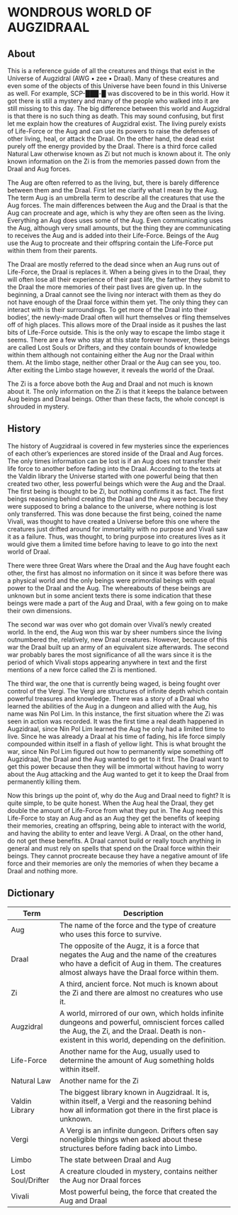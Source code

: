 # WONDROUS WORLD OF AUGZIDRAAL
## About
<p>
	This is a reference guide of all the creatures and things that exist in the Universe of Augzidral (AWG ▪ zee ▪ Draal). Many of these creatures and even some of the objects of this Universe have been found in this Universe as well. For example, SCP-███-█ was discovered to be in this world. How it got there is still a mystery and many of the people who walked into it are still missing to this day. The big difference between this world and Augzidral is that there is no such thing as death. This may sound confusing, but first let me explain how the creatures of Augzidral exist. The living purely exists of Life-Force or the Aug and can use its powers to raise the defenses of other living, heal, or attack the Draal. On the other hand, the dead exist purely off the energy provided by the Draal. There is a third force called Natural Law otherwise known as Zi but not much is known about it. The only known information on the Zi is from the memories passed down from the Draal and Aug forces.
</p>
<p>
	The Aug are often referred to as the living, but, there is barely difference between them and the Draal. First let me clarify what I mean by the Aug. The term Aug is an umbrella term to describe all the creatures that use the Aug forces. The main differences between the Aug and the Draal is that the Aug can procreate and age, which is why they are often seen as the living. Everything an Aug does uses some of the Aug. Even communicating uses the Aug, although very small amounts, but the thing they are communicating to receives the Aug and is added into their Life-Force. Beings of the Aug use the Aug to procreate and their offspring contain the Life-Force put within them from their parents.
</p>
<p>
	The Draal are mostly referred to the dead since when an Aug runs out of Life-Force, the Draal is replaces it. When a being gives in to the Draal, they will often lose all their experience of their past life, the farther they submit to the Draal the more memories of their past lives are given up. In the beginning, a Draal cannot see the living nor interact with them as they do not have enough of the Draal force within them yet. The only thing they can interact with is their surroundings. To get more of the Draal into their bodies’, the newly-made Draal often will hurt themselves or fling themselves off of high places. This allows more of the Draal inside as it pushes the last bits of Life-Force outside. This is the only way to escape the limbo stage it seems. There are a few who stay at this state forever however, these beings are called Lost Souls or Drifters, and they contain bounds of knowledge within them although not containing either the Aug nor the Draal within them. At the limbo stage, neither other Draal or the Aug can see you, too. After exiting the Limbo stage however, it reveals the world of the Draal.
</p>
<p>
	The Zi is a force above both the Aug and Draal and not much is known about it. The only information on the Zi is that it keeps the balance between Aug beings and Draal beings. Other than these facts, the whole concept is shrouded in mystery.
</p>

## History
<p>
	The history of Augzidraal is covered in few mysteries since the experiences of each other’s experiences are stored inside of the Draal and Aug forces. The only times information can be lost is if an Aug does not transfer their life force to another before fading into the Draal. According to the texts at the Valdin library the Universe started with one powerful being that then created two other, less powerful beings which were the Aug and the Draal. The first being is thought to be Zi, but nothing confirms it as fact. The first beings reasoning behind creating the Draal and the Aug were because they were supposed to bring a balance to the universe, where nothing is lost only transferred. This was done because the first being, coined the name Vivali, was thought to have created a Universe before this one where the creatures just drifted around for immortality with no purpose and Vivali saw it as a failure. Thus, was thought, to bring purpose into creatures lives as it would give them a limited time before having to leave to go into the next world of Draal.
</p>
<p>
	There were three Great Wars where the Draal and the Aug have fought each other, the first has almost no information on it since it was before there was a physical world and the only beings were primordial beings with equal power to the Draal and the Aug. The whereabouts of these beings are unknown but in some ancient texts there is some indication that these beings were made a part of the Aug and Draal, with a few going on to make their own dimensions. 
</p>
<p>
	The second war was over who got domain over Vivali’s newly created world. In the end, the Aug won this war by sheer numbers since the living outnumbered the, relatively, new Draal creatures. However, because of this war the Draal built up an army of an equivalent size afterwards. The second war probably bares the most significance of all the wars since it is the period of which Vivali stops appearing anywhere in text and the first mentions of a new force called the Zi is mentioned.
</p>
<p>
	The third war, the one that is currently being waged, is being fought over control of the Vergi. The Vergi are structures of infinite depth which contain powerful treasures and knowledge. There was a story of a Draal who learned the abilities of the Aug in a dungeon and allied with the Aug, his name was Nin Pol Lim. In this instance, the first situation where the Zi was seen in action was recorded. It was the first time a real death happened in Augzidraal, since Nin Pol Lim learned the Aug he only had a limited time to live. Since he was already a Draal at his time of fading, his life force simply compounded within itself in a flash of yellow light. This is what brought the war, since Nin Pol Lim figured out how to permanently wipe something off Augzidraal, the Draal and the Aug wanted to get to it first. The Draal want to get this power because then they will be immortal without having to worry about the Aug attacking and the Aug wanted to get it to keep the Draal from permanently killing them.
</p>
<p>
	Now this brings up the point of, why do the Aug and Draal need to fight? It is quite simple, to be quite honest. When the Aug heal the Draal, they get double the amount of Life-Force from what they put in. The Aug need this Life-Force to stay an Aug and as an Aug they get the benefits of keeping their memories, creating an offspring, being able to interact with the world, and having the ability to enter and leave Vergi. A Draal, on the other hand, do not get these benefits. A Draal cannot build or really touch anything in general and must rely on spells that spend on the Draal force within their beings. They cannot procreate because they have a negative amount of life force and their memories are only the memories of when they became a Draal and nothing more.
</p>

## Dictionary
Term | Description
--- | --- |
Aug | The name of the force and the type of creature who uses this force to survive.
Draal | The opposite of the Augz, it is a force that negates the Aug and the name of the creatures who have a deficit of Aug in them. The creatures almost always have the Draal force within them.
Zi | A third, ancient force. Not much is known about the Zi and there are almost no creatures who use it.
Augzidral | A world, mirrored of our own, which holds infinite dungeons and powerful, omniscient forces called the Aug, the Zi, and the Draal. Death is non-existent in this world, depending on the definition.
Life-Force | Another name for the Aug, usually used to determine the amount of Aug something holds within itself.
Natural Law | Another name for the Zi
Valdin Library | The biggest library known in Augzidraal. It is, within itself, a Vergi and the reasoning behind how all information got there in the first place is unknown.
Vergi | A Vergi is an infinite dungeon. Drifters often say noneligible things when asked about these structures before fading back into Limbo.
Limbo | The state between Draal and Aug
Lost Soul/Drifter | A creature clouded in mystery, contains neither the Aug nor Draal forces
Vivali | Most powerful being, the force that created the Aug and Draal
